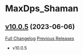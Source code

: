 # MaxDps_Shaman

## [v10.0.5](https://github.com/kaminaris/MaxDps-Shaman/tree/v10.0.5) (2023-06-06)
[Full Changelog](https://github.com/kaminaris/MaxDps-Shaman/compare/v10.0.4...v10.0.5) [Previous Releases](https://github.com/kaminaris/MaxDps-Shaman/releases)

- v10.0.5  
